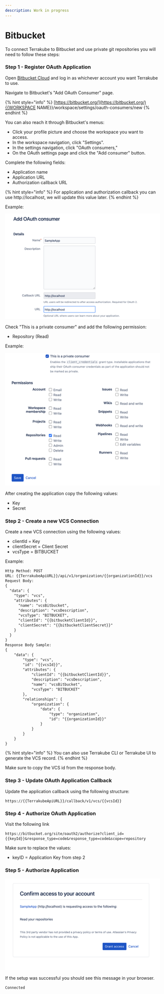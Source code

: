 ```yaml
---
description: Work in progress
---
```


# Bitbucket

To connect Terrakube to Bitbucket and use private git repositories you will need to follow these steps:

### Step 1 - Register OAuth Application

Open [Bitbucket Cloud](https://bitbucket.org/) and log in as whichever account you want Terrakube to use. 

Navigate to Bitbucket's "Add OAuth Consumer" page.

{% hint style="info" %}
[https://bitbucket.org/](https://bitbucket.org/){{WORKSPACE NAME}}/workspace/settings/oauth-consumers/new
{% endhint %}

You can also reach it through Bitbucket's menus:

* Click your profile picture and choose the workspace you want to access.
* In the workspace navigation, click "Settings".
* In the settings navigation, click "OAuth consumers," 
* On the OAuth settings page and click the "Add consumer" button.

Complete the following fields:

* Application name
* Application URL
* Authorization callback URL

{% hint style="info" %}
For application and authorization callback you can use http://localhost, we will update this value later.
{% endhint %}

Example:

![](../../.gitbook/assets/image%20%282%29.png)

Check "This is a private consumer" and add the following permission:

* Repository \(Read\)

Example: 

![](../../.gitbook/assets/image%20%286%29.png)

After creating the application copy the following values:

* Key
* Secret

### Step 2 - Create a new VCS Connection

Create a new VCS connection using the following values:

* clientId = Key 
* clientSecret = Client Secret 
* vcsType = BITBUCKET

Example: 

```text
Http Method: POST
URL: {{TerrakubeApiURL}}/api/v1/organization/{{organizationId}}/vcs
Request Body:
{
  "data": {
    "type": "vcs",
    "attributes": {
      "name": "vcsBitbucket",
      "description": "vcsDescription",
      "vcsType": "BITBUCKET",
      "clientId": "{{bitbucketClientId}}",
      "clientSecret": "{{bitbucketClientSecret}}"
    }
  }
}
Response Body Sample:
{
    "data": {
        "type": "vcs",
        "id": "{{vcsId}}",
        "attributes": {
            "clientId": "{{bitbucketClientId}}",
            "description": "vcsDescription",
            "name": "vcsBitbucket",
            "vcsType": "BITBUCKET"
        },
        "relationships": {
            "organization": {
                "data": {
                    "type": "organization",
                    "id": "{{organizationId}}"
                }
            }
        }
    }
}
```

{% hint style="info" %}
You can also use Terrakube CLI or Terrakube UI to generate the VCS record.
{% endhint %}

Make sure to copy the VCS id from the response body.

### Step 3 - Update OAuth Application Callback

Update the application callback using the following structure:

```text
https://{{TerrakubeApiURL}}/callback/v1/vcs/{{vcsId}}
```

### Step 4 - Authorize OAuth Application

Visit the following link

```text
https://bitbucket.org/site/oauth2/authorize?client_id={{keyId}}&response_type=code&response_type=code&scope=repository
```

Make sure to replace the values:

* keyID = Application Key from step 2

### Step 5 - Authorize Application

![](../../.gitbook/assets/image%20%287%29.png)

If the setup was successful you should see this message in your browser.

```text
Connected 
```

